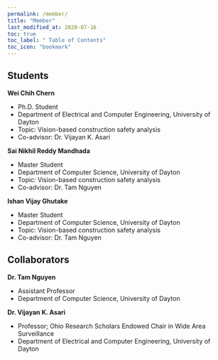 ```yaml
---
permalink: /member/
title: "Member"
last_modified_at: 2020-07-16
toc: true
toc_label: " Table of Contents"
toc_icon: "bookmark"
---
```

## Students
**Wei Chih Chern**
 * Ph.D. Student
 * Department of Electrical and Computer Engineering, University of Dayton
 * Topic: Vision-based construction safety analysis
 * Co-advisor: Dr. Vijayan K. Asari

**Sai Nikhil Reddy Mandhada**
 * Master Student
 * Department of Computer Science, University of Dayton
 * Topic: Vision-based construction safety analysis
 * Co-advisor: Dr. Tam Nguyen

**Ishan Vijay Ghutake**
 * Master Student
 * Department of Computer Science, University of Dayton
 * Topic: Vision-based construction safety analysis
 * Co-advisor: Dr. Tam Nguyen

## Collaborators
**Dr. Tam Nguyen**
 * Assistant Professor
 * Department of Computer Science, University of Dayton

**Dr. Vijayan K. Asari**
 * Professor; Ohio Research Scholars Endowed Chair in Wide Area Surveillance
 * Department of Electrical and Computer Engineering, University of Dayton
 
